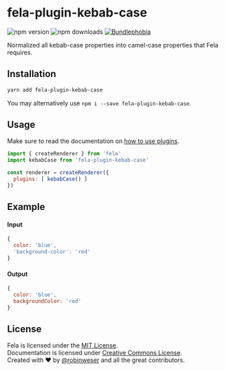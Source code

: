 # fela-plugin-kebab-case

<img alt="npm version" src="https://badge.fury.io/js/fela-plugin-kebab-case.svg"> <img alt="npm downloads" src="https://img.shields.io/npm/dm/fela-plugin-kebab-case.svg"> <a href="https://bundlephobia.com/result?p=fela-plugin-kebab-case@latest"><img alt="Bundlephobia" src="https://img.shields.io/bundlephobia/minzip/fela-plugin-kebab-case.svg"></a>

Normalized all kebab-case properties into camel-case properties that Fela requires.

## Installation
```sh
yarn add fela-plugin-kebab-case
```
You may alternatively use `npm i --save fela-plugin-kebab-case`.


## Usage
Make sure to read the documentation on [how to use plugins](http://fela.js.org/docs/advanced/Plugins.html).

```javascript
import { createRenderer } from 'fela'
import kebabCase from 'fela-plugin-kebab-case'

const renderer = createRenderer({
  plugins: [ kebabCase() ]
})
```

## Example

#### Input
```javascript
{
  color: 'blue',
  'background-color': 'red'
}
```
#### Output
```javascript
{
  color: 'blue',
  backgroundColor: 'red'
}
```

## License
Fela is licensed under the [MIT License](http://opensource.org/licenses/MIT).<br>
Documentation is licensed under [Creative Commons License](http://creativecommons.org/licenses/by/4.0/).<br>
Created with ♥ by [@robinweser](http://weser.io) and all the great contributors.
